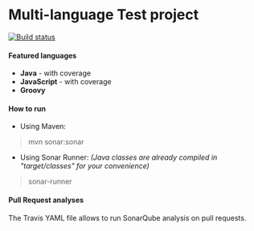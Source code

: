 Multi-language Test project
=======================

[![Build status](https://travis-ci.org/bellingard-sqbot/multi-language-project.svg?branch=master)](https://travis-ci.org/bellingard-sqbot/multi-language-project)

#### Featured languages
- **Java** - with coverage
- **JavaScript** - with coverage
- **Groovy**

#### How to run
- Using Maven:

> mvn sonar:sonar

- Using Sonar Runner: *(Java classes are already compiled in "target/classes" for your convenience)*

> sonar-runner

#### Pull Request analyses

The Travis YAML file allows to run SonarQube analysis on pull requests.
